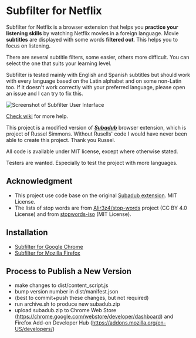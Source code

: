 # Subfilter for Netflix

Subfilter for Netflix is a browser extension that helps you **practice your listening skills** by watching Netflix movies in a foreign language. Movie **subtitles** are displayed with some words **filtered out**. This helps you to focus on listening.

There are several subtitle filters, some easier, others more difficult. You can select the one that suits your learning level.

Subfilter is tested mainly with English and Spanish subtitles but should work with every language based on the Latin alphabet and on some non-Latin too.
If it doesn't work correctly with your preferred language, please open an issue and I can try to fix this.

![Screenshot of Subfilter User Interface](https://github.com/met/subfilter/raw/master/img/subfilter-ui-small.png)

[Check wiki](https://github.com/met/subfilter/wiki) for more help.

This project is a modified version of ***[Subadub](https://github.com/rsimmons/subadub)*** browser extension, which is project of Russel Simmons. Without Rusells' code I would have never been able to create this project. Thank you Russel.

All code is available under MIT license, except where otherwise stated.

Testers are wanted. Especially to test the project with more languages.

## Acknowledgment
- This project use code base on the original [Subadub extension](https://github.com/rsimmons/subadub). MIT License.
- The lists of stop words are from [Alir3z4/stop-words](https://github.com/Alir3z4/stop-words) project (CC BY 4.0 License) and from [stopwords-iso](https://github.com/stopwords-iso/stopwords-iso) (MIT License).


## Installation

- [Subfilter for Google Chrome](TODO)
- [Subfilter for Mozilla Firefox](TODO)

## Process to Publish a New Version

- make changes to dist/content_script.js
- bump version number in dist/manifest.json
- (best to commit+push these changes, but not required)
- run archive.sh to produce new subadub.zip
- upload subadub.zip to Chrome Web Store (https://chrome.google.com/webstore/developer/dashboard) and Firefox Add-on Developer Hub (https://addons.mozilla.org/en-US/developers/)
